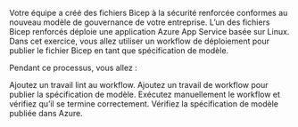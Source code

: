 Votre équipe a créé des fichiers Bicep à la sécurité renforcée conformes au nouveau modèle de gouvernance de votre entreprise. L’un des fichiers Bicep renforcés déploie une application Azure App Service basée sur Linux. Dans cet exercice, vous allez utiliser un workflow de déploiement pour publier le fichier Bicep en tant que spécification de modèle.

Pendant ce processus, vous allez :

Ajoutez un travail lint au workflow.
Ajoutez un travail de workflow pour publier la spécification de modèle.
Exécutez manuellement le workflow et vérifiez qu’il se termine correctement.
Vérifiez la spécification de modèle publiée dans Azure.